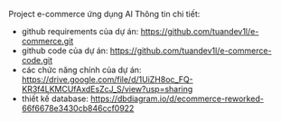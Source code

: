 Project e-commerce ứng dụng AI
Thông tin chi tiết:

- github requirements của dự án: https://github.com/tuandev1l/e-commerce.git
- github code của dự án: https://github.com/tuandev1l/e-commerce-code.git
- các chức năng chính của dự án: https://drive.google.com/file/d/1UiZH8oc_FQ-KR3f4LKMCUfAxdEsZcJ_S/view?usp=sharing
- thiết kế database: https://dbdiagram.io/d/ecommerce-reworked-66f6678e3430cb846ccf0922
